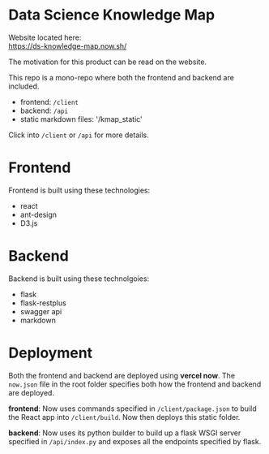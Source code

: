 # Data Science Knowledge Map

Website located here: \
https://ds-knowledge-map.now.sh/

The motivation for this product can be read on the website.

This repo is a mono-repo where both the frontend and backend are included.
- frontend: `/client`
- backend: `/api`
- static markdown files: '/kmap_static'

Click into `/client` or `/api` for more details.

# Frontend
Frontend is built using these technologies:
- react
- ant-design
- D3.js

# Backend
Backend is built using these technolgoies:
- flask
- flask-restplus
- swagger api
- markdown

# Deployment
Both the frontend and backend are deployed using **vercel now**. The `now.json` file in the root folder specifies both how 
the frontend and backend are deployed.

**frontend**: Now uses commands specified in `/client/package.json` to build the React app into `/client/build`. Now then deploys this static folder.

**backend**: Now uses its python builder to build up a flask WSGI server specified in `/api/index.py` and exposes all the endpoints specified by flask.
